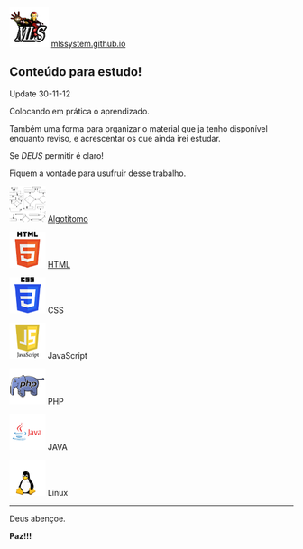 ![](https://github.com/mlssystem/mlssystem.github.io/blob/master/img/menu.png) [mlssystem.github.io](https://mlssystem.github.io)

## Conteúdo para estudo!   
Update 30-11-12

Colocando em prática o aprendizado.

Também uma forma para organizar o material que ja tenho disponível enquanto reviso, e acrescentar os que ainda irei estudar.

Se _DEUS_ permitir é claro!

Fiquem a vontade para usufruir desse trabalho.


![](https://github.com/mlssystem/mlssystem.github.io/blob/master/img/alg.png) [Algotitomo](https://mlssystem.github.io/algoritmo/)

![](https://github.com/mlssystem/mlssystem.github.io/blob/master/img/htm.png) [HTML](https://mlssystem.github.io/html/) 

![](https://github.com/mlssystem/mlssystem.github.io/blob/master/img/css-r.png) CSS

![](https://github.com/mlssystem/mlssystem.github.io/blob/master/img/js.png) JavaScript

![](https://github.com/mlssystem/mlssystem.github.io/blob/master/img/php-r.png) PHP

![](https://github.com/mlssystem/mlssystem.github.io/blob/master/img/jav.png) JAVA

![](https://github.com/mlssystem/mlssystem.github.io/blob/master/img/linux-r.png) Linux   

---

Deus abençoe.

**Paz!!!**
